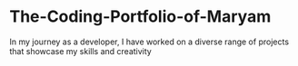 # The-Coding-Portfolio-of-Maryam
In my journey as a developer, I have worked on a diverse range of projects that showcase my skills and creativity
